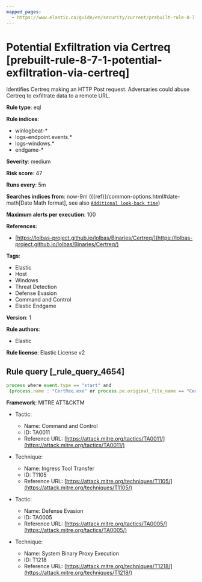```yaml
---
mapped_pages:
  - https://www.elastic.co/guide/en/security/current/prebuilt-rule-8-7-1-potential-exfiltration-via-certreq.html
---
```


# Potential Exfiltration via Certreq [prebuilt-rule-8-7-1-potential-exfiltration-via-certreq]

Identifies Certreq making an HTTP Post request. Adversaries could abuse Certreq to exfiltrate data to a remote URL.

**Rule type**: eql

**Rule indices**:

* winlogbeat-*
* logs-endpoint.events.*
* logs-windows.*
* endgame-*

**Severity**: medium

**Risk score**: 47

**Runs every**: 5m

**Searches indices from**: now-9m ({{ref}}/common-options.html#date-math[Date Math format], see also [`Additional look-back time`](docs-content://solutions/security/detect-and-alert/create-detection-rule.md#rule-schedule))

**Maximum alerts per execution**: 100

**References**:

* [https://lolbas-project.github.io/lolbas/Binaries/Certreq/](https://lolbas-project.github.io/lolbas/Binaries/Certreq/)

**Tags**:

* Elastic
* Host
* Windows
* Threat Detection
* Defense Evasion
* Command and Control
* Elastic Endgame

**Version**: 1

**Rule authors**:

* Elastic

**Rule license**: Elastic License v2

## Rule query [_rule_query_4654]

```js
process where event.type == "start" and
 (process.name : "CertReq.exe" or process.pe.original_file_name == "CertReq.exe") and process.args : "-Post"
```

**Framework**: MITRE ATT&CKTM

* Tactic:

    * Name: Command and Control
    * ID: TA0011
    * Reference URL: [https://attack.mitre.org/tactics/TA0011/](https://attack.mitre.org/tactics/TA0011/)

* Technique:

    * Name: Ingress Tool Transfer
    * ID: T1105
    * Reference URL: [https://attack.mitre.org/techniques/T1105/](https://attack.mitre.org/techniques/T1105/)

* Tactic:

    * Name: Defense Evasion
    * ID: TA0005
    * Reference URL: [https://attack.mitre.org/tactics/TA0005/](https://attack.mitre.org/tactics/TA0005/)

* Technique:

    * Name: System Binary Proxy Execution
    * ID: T1218
    * Reference URL: [https://attack.mitre.org/techniques/T1218/](https://attack.mitre.org/techniques/T1218/)



